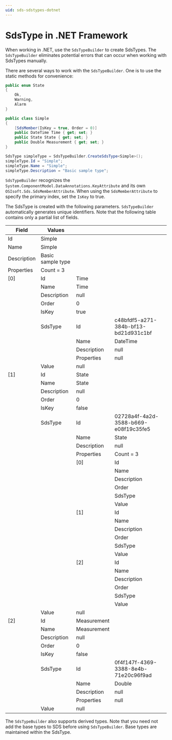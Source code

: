 ```yaml
---
uid: sds-sdstypes-dotnet
---
```


# SdsType in .NET Framework

When working in .NET, use the `SdsTypeBuilder` to create SdsTypes. The `SdsTypeBuilder` eliminates potential errors that can occur when working with SdsTypes manually.

There are several ways to work with the `SdsTypeBuilder`. One is to use the static methods for convenience:

```csharp
public enum State
{
    Ok,
    Warning,
    Alarm
}

public class Simple
{
    [SdsMember(IsKey = true, Order = 0)]
    public DateTime Time { get; set; }
    public State State { get; set; }
    public Double Measurement { get; set; }
}

SdsType simpleType = SdsTypeBuilder.CreateSdsType<Simple>();
simpleType.Id = "Simple";
simpleType.Name = "Simple";
simpleType.Description = "Basic sample type";
```

`SdsTypeBuilder` recognizes the `System.ComponentModel.DataAnnotations.KeyAttribute` and its own `OSIsoft.Sds.SdsMemberAttribute`. When using the `SdsMemberAttribute` to specify the primary index, set the `IsKey` to true.

The SdsType is created with the following parameters. `SdsTypeBuilder` automatically generates unique identifiers. Note that the following table contains only a partial list of fields.

| Field | Values |  |  |
|--|--|--|--|
| Id | Simple |  |  |
| Name | Simple |  |  |
| Description | Basic sample type |  |  |
| Properties | Count = 3 |  |  |
| [0] | Id | Time |  |
|  | Name | Time |  |
|  | Description | null |  |
|  | Order | 0 |  |
|  | IsKey | true |  |
|  | SdsType | Id | c48bfdf5-a271-384b-bf13-bd21d931c1bf |
|  |  | Name | DateTime |
|  |  | Description | null |
|  |  | Properties | null |
|  | Value | null |  |
| [1] | Id | State |  |
|  | Name | State |  |
|  | Description | null |  |
|  | Order | 0 |  |
|  | IsKey | false |  |
|  | SdsType | Id | 02728a4f-4a2d-3588-b669-e08f19c35fe5 |
|  |  | Name | State |
|  |  | Description | null |
|  |  | Properties | Count = 3 |
|  |  | [0] | Id | "Ok" |
|  |  |  | Name | null |
|  |  |  | Description | null |
|  |  |  | Order | 0 |
|  |  |  | SdsType | null |
|  |  |  | Value | 0 |
|  |  | [1] | Id | "Warning" |
|  |  |  | Name | null |
|  |  |  | Description | null |
|  |  |  | Order | 0 |
|  |  |  | SdsType | null |
|  |  |  | Value | 1 |
|  |  | [2] | Id | "Alarm" |
|  |  |  | Name | null |
|  |  |  | Description | null |
|  |  |  | Order | 0 |
|  |  |  | SdsType | null |
|  |  |  | Value | 2 |
|  | Value | null |  |
| [2] | Id | Measurement |  |
|  | Name | Measurement |  |
|  | Description | null |  |
|  | Order | 0 |  |
|  | IsKey | false |  |
|  | SdsType | Id | 0f4f147f-4369-3388-8e4b-71e20c96f9ad |
|  |  | Name | Double |
|  |  | Description | null |
|  |  | Properties | null |
|  | Value | null |  |

The `SdsTypeBuilder` also supports derived types. Note that you need not add the base types to SDS before using `SdsTypeBuilder`. Base types are maintained within the SdsType.
